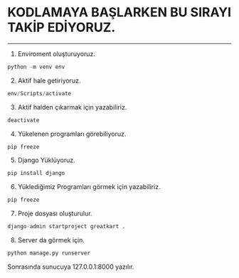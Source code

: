 # KODLAMAYA BAŞLARKEN BU SIRAYI TAKİP EDİYORUZ.

---

1. Enviroment oluşturuyoruz.

```python
python -m venv env

```

2. Aktif hale getiriyoruz.

```python
env/Scripts/activate

```

3. Aktif halden çıkarmak için yazabiliriz.

```python
deactivate
```

4. Yükelenen programları görebiliyoruz.

```python
pip freeze
```

5. Django Yüklüyoruz.

```python
pip install django
```

6. Yüklediğimiz Programları görmek için yazabiliriz.

```python
pip freeze
```

7. Proje dosyası oluşturulur.

```python
django-admin startproject greatkart .
```

8. Server da görmek için.

```python
python manage.py runserver
```

Sonrasında sunucuya 127.0.0.1:8000 yazılır.
